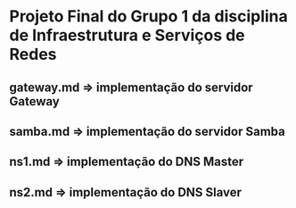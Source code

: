 # Projeto Final do Grupo 1 da disciplina de Infraestrutura e Serviços de Redes

## gateway.md => implementação do servidor Gateway
## samba.md => implementação do servidor Samba
## ns1.md => implementação do DNS Master
## ns2.md => implementação do DNS Slaver
